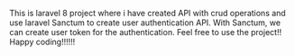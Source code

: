 This is laravel 8 project where i have created API with crud operations and use laravel Sanctum to create user authentication API.
With Sanctum, we can create user token for the authentication.
Feel free to use the project!!
Happy coding!!!!!!
